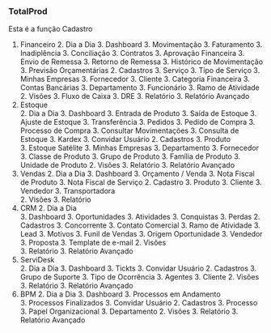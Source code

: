 ### TotalProd
<!-- ![print](doc/prints/FINANCEIRO/Cadastros/Serviço.png) -->

Esta é a função Cadastro

<!--topicos  -->
1. Financeiro
    2. Dia a Dia
        3. Dashboard
        3. Movimentação
        3. Faturamento
        3. Inadiplência
        3. Conciliação
        3. Contratos
        3. Aprovação Financeira
        3. Envio de Remessa
        3. Retorno de Remessa
        3. Histórico de Movimentação
        3. Previsão Orçamentárias
    2. Cadastros
        3. Serviço
        3. Tipo de Serviço
        3. Minhas Empresas
        3. Fornecedor
        3. Cliente
        3. Categoria Financeira
        3. Contas Bancárias
        3. Departamento
        3. Funcionário
        3. Ramo de Atividade
    2. Visões
        3. Fluxo de Caixa
        3. DRE
        3. Relatório
        3. Relatório Avançado
1. Estoque     
    2. Dia a Dia
        3. Dashboard
        3. Entrada de Produto
        3. Saída de Estoque
        3. Ajuste de Estoque
        3. Transferência
        3. Pedidos
        3. Pedido de Compra
        3. Processo de Compra
        3. Consultar Movimentações
        3. Consulta de Estoque
        3. Kardex
        3. Convidar Usuário
    2. Cadastros
        3. Produto  
        3. Estoque Satélite
        3. Minhas Empresas
        3. Departamento
        3. Fornecedor
        3. Classe de Produto
        3. Grupo de Produto
        3. Família de Produto
        3. Unidade de Produto
    2.  Visões
        3. Relatório
        3. Relatório Avançado
1. Vendas
    2. Dia a Dia
        3. Dashboard
        3. Orçamento / Venda
        3. Nota Fiscal de Produto
        3. Nota Fiscal de Serviço
    2. Cadastro
        3. Produto
        3. Cliente
        3. Vendedor
        3. Transportadora        
    2. Visões
        3. Relatório
1. CRM
    2. Dia a Dia             
        3. Dashboard
        3. Oportunidades
        3. Atividades
        3. Conquistas
        3. Perdas
    2. Cadastros
        3. Concorrente
        3. Contato Comercial
        3. Ramo de Atividade
        3. Lead
        3. Motivos
        3. Funil de Vendas
        3. Origem Oportunidade
        3. Vendedor
        3. Proposta
        3. Template de e-mail
    2. Visões  
        3. Relatório
        3. Relatório Avançado
1. ServiDesk        
    2. Dia a Dia
        3. Dashboard
        3. Tickts
        3. Convidar Usuário
    2. Cadastros
        3. Grupo de Suporte
        3. Tipo de Ocorrência
        3. Agentes
        3. Cliente
    2. Visões
        3. Relatório
        3. Relatório Avançado
1.  BPM
    2. Dia a Dia
        3. Dashboard
        3. Processos em Andamento                   
        3. Processos Finalizados
        3. Convidar Usuário
    2. Cadastros
        3. Processo
        3. Papel Organizacional
        3. Departamento
    2. Visões
        3. Relatório
        3. Relatório Avançado     
